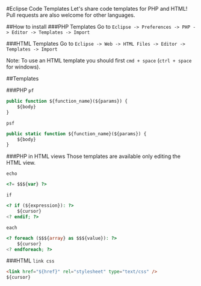 #Eclipse Code Templates
Let's share code templates for PHP and HTML!
Pull requests are also welcome for other languages.

##How to install
###PHP Templates
Go to `Eclipse -> Preferences -> PHP -> Editor -> Templates -> Import`

###HTML Templates
Go to `Eclipse -> Web -> HTML Files -> Editor -> Templates -> Import`

Note: To use an HTML template you should first `cmd + space` (`ctrl + space` for windows).


##Templates

###PHP
`pf`

```php
public function ${function_name}(${params}) {
	${body}
}
```

`psf`

```php
public static function ${function_name}(${params}) {
	${body}
}
```

###PHP in HTML views
Those templates are available only editing the HTML view.

`echo`

```php
<?= $$${var} ?>
```

`if`

```php
<? if (${expression}): ?>
	${cursor}
<? endif; ?>
```

`each`

```php
<? foreach ($$${array} as $$${value}): ?>
	${cursor}
<? endforeach; ?>
```


###HTML
`link css`

```html
<link href="${href}" rel="stylesheet" type="text/css" />
${cursor}
```
